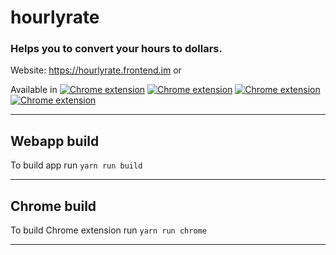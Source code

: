 # hourlyrate

### Helps you to convert your hours to dollars.

Website: https://hourlyrate.frontend.im or

Available in  [![Chrome extension](https://img.shields.io/chrome-web-store/v/bgjbahmkflngdopgjifphcpepapgohca.svg)](https://chrome.google.com/webstore/detail/hourlyrate/bgjbahmkflngdopgjifphcpepapgohca)
 [![Chrome extension](https://badgen.net/chrome-web-store/users/bgjbahmkflngdopgjifphcpepapgohca)](https://chrome.google.com/webstore/detail/hourlyrate/bgjbahmkflngdopgjifphcpepapgohca)
 [![Chrome extension](https://badgen.net/chrome-web-store/stars/bgjbahmkflngdopgjifphcpepapgohca)](https://chrome.google.com/webstore/detail/hourlyrate/bgjbahmkflngdopgjifphcpepapgohca)
 [![Chrome extension](https://badgen.net/chrome-web-store/rating/bgjbahmkflngdopgjifphcpepapgohca)](https://chrome.google.com/webstore/detail/hourlyrate/bgjbahmkflngdopgjifphcpepapgohca)



---

## Webapp build

To build app run `yarn run build`

---

## Chrome build

To build Chrome extension run `yarn run chrome`

---
